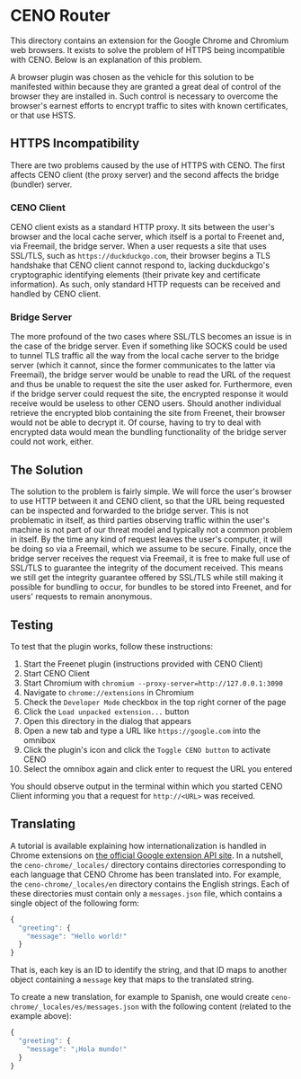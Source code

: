 # CENO Router

This directory contains an extension for the Google Chrome and Chromium web browsers.
It exists to solve the problem of HTTPS being incompatible with CENO.  Below is an
explanation of this problem.

A browser plugin was chosen as the vehicle for this solution to be manifested within
because they are granted a great deal of control of the browser they are installed in.
Such control is necessary to overcome the browser's earnest efforts to encrypt traffic
to sites with known certificates, or that use HSTS.

## HTTPS Incompatibility

There are two problems caused by the use of HTTPS with CENO.  The first affects CENO
client (the proxy server) and the second affects the bridge (bundler) server.

### CENO Client

CENO client exists as a standard HTTP proxy.  It sits between the user's browser
and the local cache server, which itself is a portal to Freenet and, via Freemail,
the bridge server.  When a user requests a site that uses SSL/TLS, such as
`https://duckduckgo.com`, their browser begins a TLS handshake that CENO client
cannot respond to, lacking duckduckgo's cryptographic identifying elements (their
private key and certificate information).  As such, only standard HTTP requests
can be received and handled by CENO client.

### Bridge Server

The more profound of the two cases where SSL/TLS becomes an issue is in the case
of the bridge server.  Even if something like SOCKS could be used to tunnel TLS
traffic all the way from the local cache server to the bridge server (which it
cannot, since the former communicates to the latter via Freemail), the bridge
server would be unable to read the URL of the request and thus be unable to
request the site the user asked for.  Furthermore, even if the bridge server
could request the site, the encrypted response it would receive would be useless
to other CENO users.  Should another individual retrieve the encrypted blob
containing the site from Freenet, their browser would not be able to decrypt it.
Of course, having to try to deal with encrypted data would mean the bundling
functionality of the bridge server could not work, either.

## The Solution

The solution to the problem is fairly simple.  We will force the user's browser
to use HTTP between it and CENO client, so that the URL being requested can be
inspected and forwarded to the bridge server.  This is not problematic in itself,
as third parties observing traffic within the user's machine is not part of our
threat model and typically not a common problem in itself.  By the time any kind
of request leaves the user's computer, it will be doing so via a Freemail, which
we assume to be secure.  Finally, once the bridge server receives the request via
Freemail, it is free to make full use of SSL/TLS to guarantee the integrity of the
document received.  This means we still get the integrity guarantee offered by
SSL/TLS while still making it possible for bundling to occur, for bundles to be
stored into Freenet, and for users' requests to remain anonymous.

## Testing

To test that the plugin works, follow these instructions:

1. Start the Freenet plugin (instructions provided with CENO Client)
2. Start CENO Client
3. Start Chromium with `chromium --proxy-server=http://127.0.0.1:3090`
4. Navigate to `chrome://extensions` in Chromium
5. Check the `Developer Mode` checkbox in the top right corner of the page
6. Click the `Load unpacked extension...` button
7. Open this directory in the dialog that appears
8. Open a new tab and type a URL like `https://google.com` into the omnibox
9. Click the plugin's icon and click the `Toggle CENO button` to activate CENO
10. Select the omnibox again and click enter to request the URL you entered

You should observe output in the terminal within which you started CENO Client
informing you that a request for `http://<URL>` was received.

## Translating

A tutorial is available explaining how internationalization is handled in Chrome extensions on
[the official Google extension API site](https://developer.chrome.com/extensions/i18n).  In a
nutshell, the `ceno-chrome/_locales/` directory contains directories corresponding to each
language that CENO Chrome has been translated into.  For example, the `ceno-chrome/_locales/en`
directory contains the English strings.  Each of these directories must contain only a
`messages.json` file, which contains a single object of the following form:

```js
{
  "greeting": {
    "message": "Hello world!"
  }
}
```

That is, each key is an ID to identify the string, and that ID maps to another object containing
a `message` key that maps to the translated string.

To create a new translation, for example to Spanish, one would create `ceno-chrome/_locales/es/messages.json`
with the following content (related to the example above):

```js
{
  "greeting": {
    "message": "¡Hola mundo!"
  }
}
```
